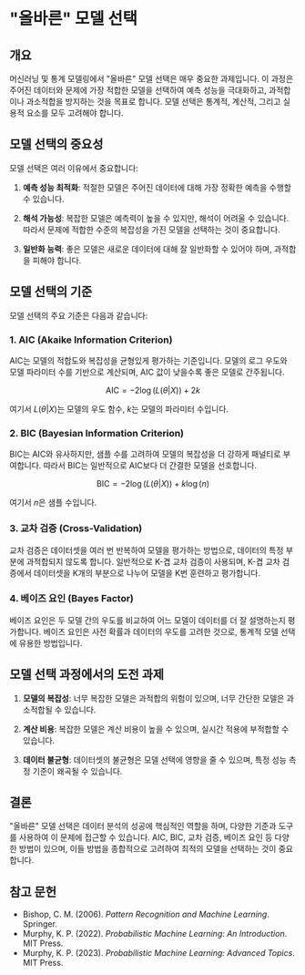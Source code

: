 # "올바른" 모델 선택

## 개요

머신러닝 및 통계 모델링에서 "올바른" 모델 선택은 매우 중요한 과제입니다. 이 과정은 주어진 데이터와 문제에 가장 적합한 모델을 선택하여 예측 성능을 극대화하고, 과적합이나 과소적합을 방지하는 것을 목표로 합니다. 모델 선택은 통계적, 계산적, 그리고 실용적 요소를 모두 고려해야 합니다.

## 모델 선택의 중요성

모델 선택은 여러 이유에서 중요합니다:

1. **예측 성능 최적화**: 적절한 모델은 주어진 데이터에 대해 가장 정확한 예측을 수행할 수 있습니다.
  
2. **해석 가능성**: 복잡한 모델은 예측력이 높을 수 있지만, 해석이 어려울 수 있습니다. 따라서 문제에 적합한 수준의 복잡성을 가진 모델을 선택하는 것이 중요합니다.
  
3. **일반화 능력**: 좋은 모델은 새로운 데이터에 대해 잘 일반화할 수 있어야 하며, 과적합을 피해야 합니다.

## 모델 선택의 기준

모델 선택의 주요 기준은 다음과 같습니다:

### 1. AIC (Akaike Information Criterion)

AIC는 모델의 적합도와 복잡성을 균형있게 평가하는 기준입니다. 모델의 로그 우도와 모델 파라미터 수를 기반으로 계산되며, AIC 값이 낮을수록 좋은 모델로 간주됩니다.

$$
\text{AIC} = -2 \log(L(\theta | X)) + 2k
$$

여기서 $L(\theta | X)$는 모델의 우도 함수, $k$는 모델의 파라미터 수입니다.

### 2. BIC (Bayesian Information Criterion)

BIC는 AIC와 유사하지만, 샘플 수를 고려하여 모델의 복잡성을 더 강하게 패널티로 부여합니다. 따라서 BIC는 일반적으로 AIC보다 더 간결한 모델을 선호합니다.

$$
\text{BIC} = -2 \log(L(\theta | X)) + k \log(n)
$$

여기서 $n$은 샘플 수입니다.

### 3. 교차 검증 (Cross-Validation)

교차 검증은 데이터셋을 여러 번 반복하여 모델을 평가하는 방법으로, 데이터의 특정 부분에 과적합되지 않도록 합니다. 일반적으로 K-겹 교차 검증이 사용되며, K-겹 교차 검증에서 데이터셋을 K개의 부분으로 나누어 모델을 K번 훈련하고 평가합니다.

### 4. 베이즈 요인 (Bayes Factor)

베이즈 요인은 두 모델 간의 우도를 비교하여 어느 모델이 데이터를 더 잘 설명하는지 평가합니다. 베이즈 요인은 사전 확률과 데이터의 우도를 고려한 것으로, 통계적 모델 선택에 유용한 방법입니다.

## 모델 선택 과정에서의 도전 과제

1. **모델의 복잡성**: 너무 복잡한 모델은 과적합의 위험이 있으며, 너무 간단한 모델은 과소적합될 수 있습니다.
  
2. **계산 비용**: 복잡한 모델은 계산 비용이 높을 수 있으며, 실시간 적용에 부적합할 수 있습니다.
  
3. **데이터 불균형**: 데이터셋의 불균형은 모델 선택에 영향을 줄 수 있으며, 특정 성능 측정 기준이 왜곡될 수 있습니다.

## 결론

"올바른" 모델 선택은 데이터 분석의 성공에 핵심적인 역할을 하며, 다양한 기준과 도구를 사용하여 이 문제에 접근할 수 있습니다. AIC, BIC, 교차 검증, 베이즈 요인 등 다양한 방법이 있으며, 이들 방법을 종합적으로 고려하여 최적의 모델을 선택하는 것이 중요합니다.

## 참고 문헌

- Bishop, C. M. (2006). *Pattern Recognition and Machine Learning*. Springer.
- Murphy, K. P. (2022). *Probabilistic Machine Learning: An Introduction*. MIT Press.
- Murphy, K. P. (2023). *Probabilistic Machine Learning: Advanced Topics*. MIT Press.
